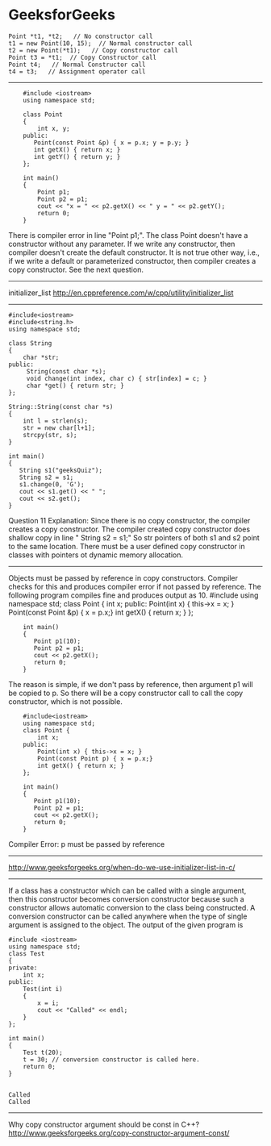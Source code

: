 # GeeksforGeeks

    Point *t1, *t2;   // No constructor call
    t1 = new Point(10, 15);  // Normal constructor call
    t2 = new Point(*t1);   // Copy constructor call 
    Point t3 = *t1;  // Copy Constructor call
    Point t4;   // Normal Constructor call
    t4 = t3;   // Assignment operator call 


---------------------

        #include <iostream>
        using namespace std;

        class Point
        {
            int x, y;
        public:
           Point(const Point &p) { x = p.x; y = p.y; }
           int getX() { return x; }
           int getY() { return y; }
        };

        int main()
        {
            Point p1;
            Point p2 = p1;
            cout << "x = " << p2.getX() << " y = " << p2.getY();
            return 0;
        }


There is compiler error in line "Point p1;". The class Point doesn't have a constructor without any parameter. If we write any constructor, then compiler doesn't create the default constructor. It is not true other way, i.e., if we write a default or parameterized constructor, then compiler creates a copy constructor. See the next question.

-----------------------

initializer_list
http://en.cppreference.com/w/cpp/utility/initializer_list


--------------------

    #include<iostream>
    #include<string.h>
    using namespace std;

    class String
    {
        char *str;
    public:
         String(const char *s);
         void change(int index, char c) { str[index] = c; }
         char *get() { return str; }
    };

    String::String(const char *s)
    {
        int l = strlen(s);
        str = new char[l+1];
        strcpy(str, s);
    }

    int main()
    {
       String s1("geeksQuiz");
       String s2 = s1;
       s1.change(0, 'G');
       cout << s1.get() << " ";
       cout << s2.get();
    }

Question 11 Explanation: 
Since there is no copy constructor, the compiler creates a copy constructor. The compiler created copy constructor does shallow copy in line " String s2 = s1;" So str pointers of both s1 and s2 point to the same location. There must be a user defined copy constructor in classes with pointers ot dynamic memory allocation.

------------------

Objects must be passed by reference in copy constructors. Compiler checks for this and produces compiler error if not passed by reference. The following program compiles fine and produces output as 10.
        #include <iostream >
        using namespace std;
        class Point {
            int x;
        public:
            Point(int x) { this->x = x; }
            Point(const Point &p) { x = p.x;}
            int getX() { return x; }
        };

        int main()
        {
           Point p1(10);
           Point p2 = p1;
           cout << p2.getX();
           return 0;
        }
The reason is simple, if we don't pass by reference, then argument p1 will be copied to p. So there will be a copy constructor call to call the copy constructor, which is not possible.



        #include<iostream>
        using namespace std;
        class Point {
            int x;
        public:
            Point(int x) { this->x = x; }
            Point(const Point p) { x = p.x;}
            int getX() { return x; }
        };

        int main()
        {
           Point p1(10);
           Point p2 = p1;
           cout << p2.getX();
           return 0;
        }

Compiler Error: p must be passed by reference

--------------


http://www.geeksforgeeks.org/when-do-we-use-initializer-list-in-c/



---------------------------


If a class has a constructor which can be called with a single argument, then this constructor becomes conversion constructor because such a constructor allows automatic conversion to the class being constructed. A conversion constructor can be called anywhere when the type of single argument is assigned to the object. The output of the given program is

    #include <iostream>
    using namespace std;
    class Test
    {
    private:
        int x;
    public:
        Test(int i)
        {
            x = i;
            cout << "Called" << endl;
        }
    };

    int main()
    {
        Test t(20);
        t = 30; // conversion constructor is called here.
        return 0;
    }


    Called
    Called


-------------------

Why copy constructor argument should be const in C++?
http://www.geeksforgeeks.org/copy-constructor-argument-const/




